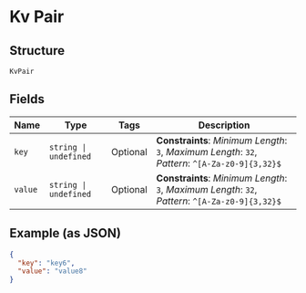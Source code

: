 
# Kv Pair

## Structure

`KvPair`

## Fields

| Name | Type | Tags | Description |
|  --- | --- | --- | --- |
| `key` | `string \| undefined` | Optional | **Constraints**: *Minimum Length*: `3`, *Maximum Length*: `32`, *Pattern*: `^[A-Za-z0-9]{3,32}$` |
| `value` | `string \| undefined` | Optional | **Constraints**: *Minimum Length*: `3`, *Maximum Length*: `32`, *Pattern*: `^[A-Za-z0-9]{3,32}$` |

## Example (as JSON)

```json
{
  "key": "key6",
  "value": "value8"
}
```

